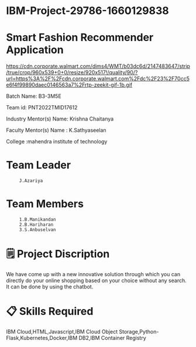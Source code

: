 # IBM-Project-29786-1660129838
# Smart Fashion Recommender Application

https://cdn.corporate.walmart.com/dims4/WMT/b03dc6d/2147483647/strip/true/crop/960x539+0+0/resize/920x517!/quality/90/?url=https%3A%2F%2Fcdn.corporate.walmart.com%2Fdc%2F23%2F70cc5e6f4f99890daec0146563a7%2Frtp-zeekit-gif-1b.gif

Batch Name: B3-3M5E

Team id: PNT2022TMID17612 

Industry Mentor(s) Name: Krishna Chaitanya

Faculty Mentor(s) Name : K.Sathyaseelan

College :mahendra institute of technology

# Team Leader

         J.Azariya
# Team Members

         1.B.Manikandan
         2.B.Hariharan
         3.S.Anbuselvan
         
# 🗒️ Project Discription 

We have come up with a new innovative solution through which you can directly do your online shopping based on your choice without any search. It can be done by using the chatbot.

# 📋 Skills Required

IBM Cloud,HTML,Javascript,IBM Cloud Object Storage,Python-Flask,Kubernetes,Docker,IBM DB2,IBM Container Registry



